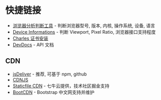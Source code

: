 # 快捷链接

* [浏览器分析判断工具](http://passer-by.com/browser/) - 判断浏览器型号, 版本, 内核, 操作系统, 设备, 语言
* [Device Informations](http://www.mydevice.io/) - 判断 Viewport, Pixel Ratio, 浏览器接口支持程度
* [Charles 证书安装](http://chls.pro/ssl)
* [DevDocs](https://devdocs.io/) - API 文档

## CDN

* [jsDeliver](https://www.jsdelivr.com/) - 推荐, 可基于 npm, github
* [CDNJS](http://cdnjs.com/)
* [Staticfile CDN](http://www.staticfile.org/) - 七牛云提供，技术社区掘金支持
* [BootCDN](http://www.bootcdn.cn/) - Bootstrap 中文网支持并维护
